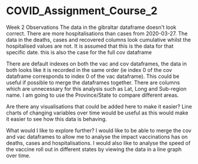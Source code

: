 # COVID_Assignment_Course_2
Week 2 Observations
The data in the gibraltar dataframe doesn't look correct. There are more hospitalisations than cases from 2020-03-27. The data in the deaths, cases and recovered columns look cumulative whilst the hospitalised values are not. It is assumed that this is the data for that specific date. this is also the case for the full cov dataframe

There are default indexes on both the vac and cov dataframes, the data in both looks like it is recorded in the same order (ie index 0 of the cov dataframe corresponds to index 0 of the vac dataframe). This could be useful if possible to merge the dataframes together. There are columns which are unnecessary for this analysis such as Lat, Long and Sub-region name. I am going to use the Province/State to compare different areas.

Are there any visualisations that could be added here to make it easier?
Line charts of changing variables over time would be useful as this would make it easier to see how this data is behaving.

What would I like to explore further?
I would like to be able to merge the cov and vac dataframes to allow me to analyse the impact vaccinations has on deaths, cases and hospitalisations. I would also like to analyse the speed of the vaccine roll out in different states by viewing the data in a line graph over time.
